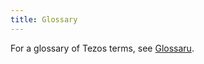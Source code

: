 ```yaml
---
title: Glossary
---
```


<!-- This is a fallback that should get replaced with the downloaded glossary via the glossary script. -->

<p id="glossary_replace">For a glossary of Tezos terms, see <a href="https://tezos.gitlab.io/alpha/glossary.html" target="_blank">Glossaru</a>.</p>
